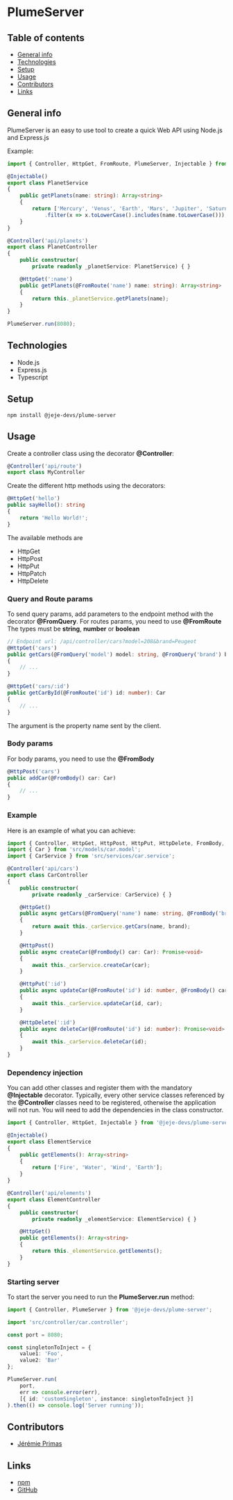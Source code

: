 # PlumeServer

## Table of contents

* [General info](#general-info)
* [Technologies](#technologies)
* [Setup](#setup)
* [Usage](#usage)
* [Contributors](#contributors)
* [Links](#links)

## General info

PlumeServer is an easy to use tool to create a quick Web API using Node.js and Express.js

Example:
```ts
import { Controller, HttpGet, FromRoute, PlumeServer, Injectable } from '@jeje-devs/plume-server';

@Injectable()
export class PlanetService
{
    public getPlanets(name: string): Array<string>
    {
        return ['Mercury', 'Venus', 'Earth', 'Mars', 'Jupiter', 'Saturne', 'Uranus', 'Neptune']
            .filter(x => x.toLowerCase().includes(name.toLowerCase()));
    }
}

@Controller('api/planets')
export class PlanetController
{
    public constructor(
        private readonly _planetService: PlanetService) { }

    @HttpGet(':name')
    public getPlanets(@FromRoute('name') name: string): Array<string>
    {
        return this._planetService.getPlanets(name);
    }
}

PlumeServer.run(8080);
```

## Technologies

* Node.js
* Express.js
* Typescript

## Setup

```
npm install @jeje-devs/plume-server
```

## Usage

Create a controller class using the decorator **@Controller**:
```ts
@Controller('api/route')
export class MyController
```

Create the different http methods using the decorators:
```ts
@HttpGet('hello')
public sayHello(): string
{
    return 'Hello World!';
}
```

The available methods are
* HttpGet
* HttpPost
* HttpPut
* HttpPatch
* HttpDelete

### Query and Route params

To send query params, add parameters to the endpoint method with the decorator **@FromQuery**.
For routes params, you need to use **@FromRoute**
The types must be **string**, **number** or **boolean**

```ts
// Endpoint url: /api/controller/cars?model=208&brand=Peugeot
@HttpGet('cars')
public getCars(@FromQuery('model') model: string, @FromQuery('brand') brand: string): Array<Car>
{
    // ...
}

@HttpGet('cars/:id')
public getCarById(@FromRoute('id') id: number): Car
{
    // ...
}
```

The argument is the property name sent by the client.

### Body params

For body params, you need to use the **@FromBody**

```ts
@HttpPost('cars')
public addCar(@FromBody() car: Car)
{
    // ...
}
```

### Example

Here is an example of what you can achieve:
```ts
import { Controller, HttpGet, HttpPost, HttpPut, HttpDelete, FromBody, Injectable } from '@jeje-devs/plume-server';
import { Car } from 'src/models/car.model';
import { CarService } from 'src/services/car.service';

@Controller('api/cars')
export class CarController
{
    public constructor(
        private readonly _carService: CarService) { }

    @HttpGet()
    public async getCars(@FromQuery('name') name: string, @FromBody('brand') brand: string): Promise<Array<Car>>
    {
        return await this._carService.getCars(name, brand);
    }

    @HttpPost()
    public async createCar(@FromBody() car: Car): Promise<void>
    {
        await this._carService.createCar(car);
    }

    @HttpPut(':id')
    public async updateCar(@FromRoute('id') id: number, @FromBody() car: Car): Promise<void>
    {
        await this._carService.updateCar(id, car);
    }

    @HttpDelete(':id')
    public async deleteCar(@FromRoute('id') id: number): Promise<void>
    {
        await this._carService.deleteCar(id);
    }
}
```

### Dependency injection

You can add other classes and register them with the mandatory **@Injectable** decorator.
Typically, every other service classes referenced by the **@Controller** classes need to be registered, otherwise the application will not run.
You will need to add the dependencies in the class constructor.

```ts
import { Controller, HttpGet, Injectable } from '@jeje-devs/plume-server';

@Injectable()
export class ElementService
{
    public getElements(): Array<string>
    {
        return ['Fire', 'Water', 'Wind', 'Earth'];
    }
}

@Controller('api/elements')
export class ElementController
{
    public constructor(
        private readonly _elementService: ElementService) { }

    @HttpGet()
    public getElements(): Array<string>
    {
        return this._elementService.getElements();
    }
}
```

### Starting server

To start the server you need to run the **PlumeServer.run** method:
```ts
import { Controller, PlumeServer } from '@jeje-devs/plume-server';

import 'src/controller/car.controller';

const port = 8080;

const singletonToInject = {
    value1: 'Foo',
    value2: 'Bar'
};

PlumeServer.run(
    port,
    err => console.error(err),
    [{ id: 'customSingleton', instance: singletonToInject }]
).then(() => console.log('Server running'));
```

## Contributors

- [Jérémie Primas](https://github.com/JeremiePr)

## Links

- [npm](https://www.npmjs.com/package/@jeje-devs/plume-server)
- [GitHub](https://github.com/JeremiePr/PlumeServer)